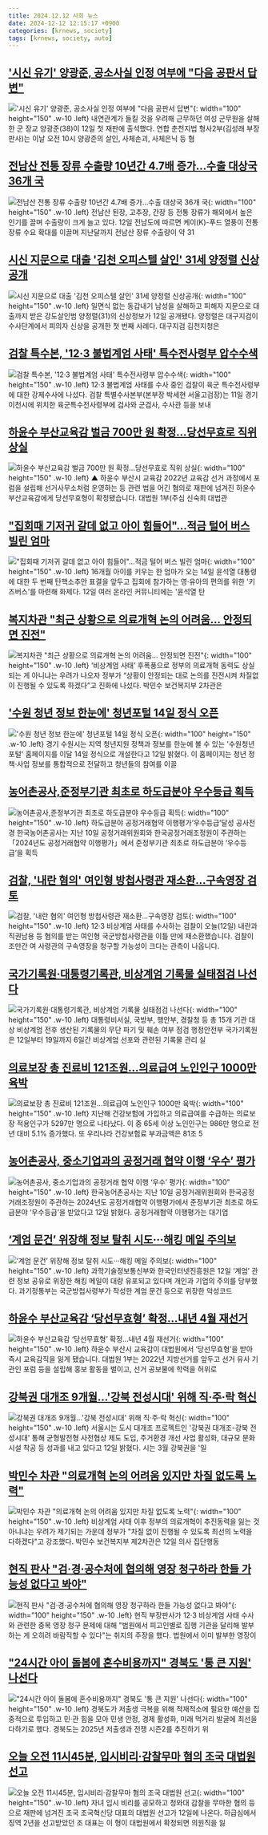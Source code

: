 ```yaml
---
title: 2024.12.12 사회 뉴스
date: 2024-12-12 12:15:17 +0900
categories: [krnews, society]
tags: [krnews, society, auto]
---
```

## ['시신 유기' 양광준, 공소사실 인정 여부에 "다음 공판서 답변"](https://n.news.naver.com/mnews/article/018/0005904763)

!['시신 유기' 양광준, 공소사실 인정 여부에 "다음 공판서 답변"](https://mimgnews.pstatic.net/image/origin/018/2024/12/12/5904763.jpg?type=nf220_150){: width="100" height="150" .w-10 .left}
내연관계가 들킬 것을 우려해 근무하던 여성 군무원을 살해한 군 장교 양광준(38)이 12일 첫 재판에 출석했다. 연합 춘천지법 형사2부(김성래 부장판사)는 이날 오전 10시 양광준의 살인, 사체손괴, 사체은닉 등 혐

## [전남산 전통 장류 수출량 10년간 4.7배 증가…수출 대상국 36개 국](https://n.news.naver.com/mnews/article/008/0005127453)

![전남산 전통 장류 수출량 10년간 4.7배 증가…수출 대상국 36개 국](https://mimgnews.pstatic.net/image/origin/008/2024/12/12/5127453.jpg?type=nf220_150){: width="100" height="150" .w-10 .left}
전남산 된장, 고추장, 간장 등 전통 장류가 해외에서 높은 인기를 끌며 수출량이 크게 늘고 있다. 12일 전남도에 따르면 케이(K)-푸드 열풍이 전통 장류 수요 확대를 이끌며 지난달까지 전남산 장류 수출량이 약 31

## [시신 지문으로 대출 '김천 오피스텔 살인' 31세 양정렬 신상공개](https://n.news.naver.com/mnews/article/001/0015101406)

![시신 지문으로 대출 '김천 오피스텔 살인' 31세 양정렬 신상공개](https://mimgnews.pstatic.net/image/origin/001/2024/12/12/15101406.jpg?type=nf220_150){: width="100" height="150" .w-10 .left}
일면식 없는 동갑내기 남성을 살해하고 피해자 지문으로 대출까지 받은 강도살인범 양정렬(31)의 신상정보가 12일 공개됐다. 양정렬은 대구지검이 수사단계에서 피의자 신상을 공개한 첫 번째 사례다. 대구지검 김천지청은

## [검찰 특수본, '12·3 불법계엄 사태' 특수전사령부 압수수색](https://n.news.naver.com/mnews/article/469/0000838159)

![검찰 특수본, '12·3 불법계엄 사태' 특수전사령부 압수수색](https://mimgnews.pstatic.net/image/origin/469/2024/12/11/838159.jpg?type=nf220_150){: width="100" height="150" .w-10 .left}
12·3 불법계엄 사태를 수사 중인 검찰이 육군 특수전사령부에 대한 강제수사에 나섰다. 검찰 특별수사본부(본부장 박세현 서울고검장)는 11일 경기 이천시에 위치한 육군특수전사령부에 검사와 군검사, 수사관 등을 보내

## [하윤수 부산교육감 벌금 700만 원 확정…당선무효로 직위 상실](https://n.news.naver.com/mnews/article/055/0001214611)

![하윤수 부산교육감 벌금 700만 원 확정…당선무효로 직위 상실](https://mimgnews.pstatic.net/image/origin/055/2024/12/12/1214611.jpg?type=nf220_150){: width="100" height="150" .w-10 .left}
▲ 하윤수 부산시 교육감 2022년 교육감 선거 과정에서 포럼을 설립해 선거사무소처럼 운영하는 등 관련 법을 어긴 혐의로 재판에 넘겨진 하윤수 부산교육감에게 당선무효형이 확정됐습니다. 대법원 1부(주심 신숙희 대법관

## ["집회때 기저귀 갈데 없고 아이 힘들어"…적금 털어 버스 빌린 엄마](https://n.news.naver.com/mnews/article/003/0012957580)

!["집회때 기저귀 갈데 없고 아이 힘들어"…적금 털어 버스 빌린 엄마](https://mimgnews.pstatic.net/image/origin/003/2024/12/12/12957580.jpg?type=nf220_150){: width="100" height="150" .w-10 .left}
16개월 아이를 키우는 한 엄마가 오는 14일 윤석열 대통령에 대한 두 번째 탄핵소추안 표결을 앞두고 집회에 참가하는 영·유아의 편의를 위한 '키즈버스'를 마련해 화제다. 12일 여러 온라인 커뮤니티에는 '윤석열 탄

## [복지차관 "최근 상황으로 의료개혁 논의 어려움… 안정되면 진전"](https://n.news.naver.com/mnews/article/011/0004426810)

![복지차관 "최근 상황으로 의료개혁 논의 어려움… 안정되면 진전"](https://mimgnews.pstatic.net/image/origin/011/2024/12/12/4426810.jpg?type=nf220_150){: width="100" height="150" .w-10 .left}
‘비상계엄 사태’ 후폭풍으로 정부의 의료개혁 동력도 상실되는 게 아니냐는 우려가 나오자 정부가 “상황이 안정되는 대로 논의를 진전시켜 차질없이 진행될 수 있도록 하겠다”고 진화에 나섰다. 박민수 보건복지부 2차관은

## ['수원 청년 정보 한눈에' 청년포털 14일 정식 오픈](https://n.news.naver.com/mnews/article/003/0012957323)

!['수원 청년 정보 한눈에' 청년포털 14일 정식 오픈](https://mimgnews.pstatic.net/image/origin/003/2024/12/12/12957323.jpg?type=nf220_150){: width="100" height="150" .w-10 .left}
경기 수원시는 지역 청년지원 정책과 정보를 한눈에 볼 수 있는 '수원청년포털' 홈페이지를 이달 14일 정식으로 개설한다고 12일 밝혔다. 이 홈페이지는 청년 정책·사업 정보를 통합적으로 전달하고 청년들의 참여를 이끌

## [농어촌공사,준정부기관 최초로 하도급분야 우수등급 획득](https://n.news.naver.com/mnews/article/016/0002401225)

![농어촌공사,준정부기관 최초로 하도급분야 우수등급 획득](https://mimgnews.pstatic.net/image/origin/016/2024/12/12/2401225.jpg?type=nf220_150){: width="100" height="150" .w-10 .left}
하도급분야 공정거래협약 이행평가‘우수등급’달성 공사전경 한국농어촌공사는 지난 10일 공정거래위원회와 한국공정거래조정원이 주관하는「2024년도 공정거래협약 이행평가」에서 준정부기관 최초로 하도급분야 ‘우수등급’을 획득

## [검찰, '내란 혐의' 여인형 방첩사령관 재소환…구속영장 검토](https://n.news.naver.com/mnews/article/057/0001859958)

![검찰, '내란 혐의' 여인형 방첩사령관 재소환…구속영장 검토](https://mimgnews.pstatic.net/image/origin/057/2024/12/12/1859958.jpg?type=nf220_150){: width="100" height="150" .w-10 .left}
12·3 비상계엄 사태를 수사하는 검찰이 오늘(12일) 내란과 직권남용 등 혐의를 받는 여인형 국군방첩사령관을 이틀 만에 재소환했습니다. 검찰이 조만간 여 사령관의 구속영장을 청구할 가능성이 크다는 관측이 나옵니다.

## [국가기록원·대통령기록관, 비상계엄 기록물 실태점검 나선다](https://n.news.naver.com/mnews/article/016/0002401062)

![국가기록원·대통령기록관, 비상계엄 기록물 실태점검 나선다](https://mimgnews.pstatic.net/image/origin/016/2024/12/12/2401062.jpg?type=nf220_150){: width="100" height="150" .w-10 .left}
대통령비서실, 국방부, 행안부, 경찰청 등 총 15개 기관 대상 비상계엄 전후 생산된 기록물의 무단 파기 및 훼손 여부 점검 행정안전부 국가기록원은 12일부터 19일까지 6일간 비상계엄 선포와 관련된 기록물 관리 실

## [의료보장 총 진료비 121조원…의료급여 노인인구 1000만 육박](https://n.news.naver.com/mnews/article/421/0007962790)

![의료보장 총 진료비 121조원…의료급여 노인인구 1000만 육박](https://mimgnews.pstatic.net/image/origin/421/2024/12/12/7962790.jpg?type=nf220_150){: width="100" height="150" .w-10 .left}
지난해 건강보험에 가입하고 의료급여를 수급하는 의료보장 적용인구가 5297만 명으로 나타났다. 이 중 65세 이상 노인인구는 986만 명으로 전년 대비 5.1% 증가했다. 또 우리나라 건강보험료 부과금액은 81조 5

## [농어촌공사, 중소기업과의 공정거래 협약 이행 ‘우수’ 평가](https://n.news.naver.com/mnews/article/082/0001302418)

![농어촌공사, 중소기업과의 공정거래 협약 이행 ‘우수’ 평가](https://mimgnews.pstatic.net/image/origin/082/2024/12/12/1302418.jpg?type=nf220_150){: width="100" height="150" .w-10 .left}
한국농어촌공사는 지난 10일 공정거래위원회와 한국공정거래조정원이 주관하는 2024년도 공정거래협약 이행평가에서 준정부기관 최초로 하도급분야 ‘우수등급’을 받았다고 12일 밝혔다. 공정거래협약 이행평가는 대기업

## [‘계엄 문건’ 위장해 정보 탈취 시도···해킹 메일 주의보](https://n.news.naver.com/mnews/article/032/0003338663)

![‘계엄 문건’ 위장해 정보 탈취 시도···해킹 메일 주의보](https://mimgnews.pstatic.net/image/origin/032/2024/12/12/3338663.jpg?type=nf220_150){: width="100" height="150" .w-10 .left}
과학기술정보통신부와 한국인터넷진흥원은 12일 ‘계엄’ 관련 정보 공유로 위장한 해킹 메일이 대량 유포되고 있다며 개인과 기업의 주의를 당부했다. 과기정통부는 국군방첩사령부가 작성한 계엄 문건 등으로 위장한 악성코드

## [하윤수 부산교육감 ‘당선무효형’ 확정…내년 4월 재선거](https://n.news.naver.com/mnews/article/056/0011855639)

![하윤수 부산교육감 ‘당선무효형’ 확정…내년 4월 재선거](https://mimgnews.pstatic.net/image/origin/056/2024/12/12/11855639.jpg?type=nf220_150){: width="100" height="150" .w-10 .left}
하윤수 부산시 교육감이 대법원에서 ‘당선무효형’을 받아 즉시 교육감직을 잃게 됐습니다. 대법원 1부는 2022년 지방선거를 앞두고 선거 유사 기관인 포럼 등을 설립해 홍보 활동을 벌이고, 선거 공보물에 학력을 허위로

## [강북권 대개조 9개월…'강북 전성시대' 위해 직·주·락 혁신](https://n.news.naver.com/mnews/article/421/0007963088)

![강북권 대개조 9개월…'강북 전성시대' 위해 직·주·락 혁신](https://mimgnews.pstatic.net/image/origin/421/2024/12/12/7963088.jpg?type=nf220_150){: width="100" height="150" .w-10 .left}
서울시는 도시 대개조 프로젝트인 '강북권 대개조-강북 전성시대' 통해 균형발전형 사전협상 제도 도입, 주거환경 개선 사업 활성화, 대규모 문화시설 착공 등 성과를 내고 있다고 12일 밝혔다. 시는 3월 강북권을 '일

## [박민수 차관 "의료개혁 논의 어려움 있지만 차질 없도록 노력"](https://n.news.naver.com/mnews/article/277/0005516120)

![박민수 차관 "의료개혁 논의 어려움 있지만 차질 없도록 노력"](https://mimgnews.pstatic.net/image/origin/277/2024/12/12/5516120.jpg?type=nf220_150){: width="100" height="150" .w-10 .left}
비상계엄 사태 이후 정부의 의료개혁이 추진동력을 잃는 것 아니냐는 우려가 제기되는 가운데 정부가 "차질 없이 진행될 수 있도록 최선의 노력을 다하겠다"고 강조했다. 박민수 보건복지부 제2차관은 12일 의사 집단행동

## [현직 판사 "검·경·공수처에 협의해 영장 청구하라 한들 가능성 없다고 봐야"](https://n.news.naver.com/mnews/article/469/0000838220)

![현직 판사 "검·경·공수처에 협의해 영장 청구하라 한들 가능성 없다고 봐야"](https://mimgnews.pstatic.net/image/origin/469/2024/12/11/838220.jpg?type=nf220_150){: width="100" height="150" .w-10 .left}
현직 부장판사가 12·3 비상계엄 사태 수사와 관련한 중복 영장 청구 문제에 대해 "법원에서 피고인별로 집행 기관을 달리해 발부하는 게 오히려 바람직할 수 있다"는 취지의 주장을 했다. 법원에서 이미 발부한 영장이

## ["24시간 아이 돌봄에 혼수비용까지" 경북도 '통 큰 지원' 나선다](https://n.news.naver.com/mnews/article/014/0005281147)

!["24시간 아이 돌봄에 혼수비용까지" 경북도 '통 큰 지원' 나선다](https://mimgnews.pstatic.net/image/origin/014/2024/12/12/5281147.jpg?type=nf220_150){: width="100" height="150" .w-10 .left}
경북도가 저출생 극복을 위해 적재적소에 필요한 예산을 집중적으로 투입하고 민·관 힘을 모아 민생 안정, 경제 활성화, 미래 먹거리 발굴에 최선을 다하기로 했다. 경북도는 2025년 저출생과 전쟁 시즌2를 추진하기 위

## [오늘 오전 11시45분, 입시비리·감찰무마 혐의 조국 대법원 선고](https://n.news.naver.com/mnews/article/028/0002721239)

![오늘 오전 11시45분, 입시비리·감찰무마 혐의 조국 대법원 선고](https://mimgnews.pstatic.net/image/origin/028/2024/12/12/2721239.jpg?type=nf220_150){: width="100" height="150" .w-10 .left}
자녀 입시 비리를 공모하고 청와대 감찰을 무마한 혐의 등으로 재판에 넘겨진 조국 조국혁신당 대표의 대법원 선고가 12일에 나온다. 하급심에서 징역 2년을 선고받았던 조 대표는 이 형이 대법원에서 확정되면 의원직을 잃

